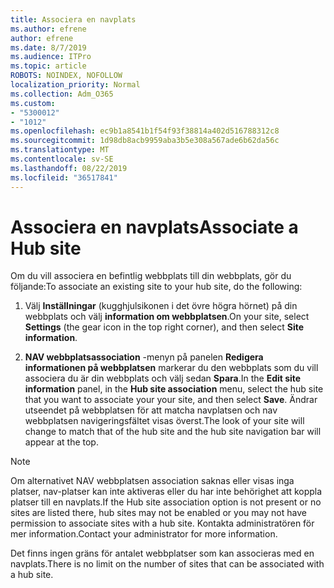 ```yaml
---
title: Associera en navplats
ms.author: efrene
author: efrene
ms.date: 8/7/2019
ms.audience: ITPro
ms.topic: article
ROBOTS: NOINDEX, NOFOLLOW
localization_priority: Normal
ms.collection: Adm_O365
ms.custom:
- "5300012"
- "1012"
ms.openlocfilehash: ec9b1a8541b1f54f93f38814a402d516788312c8
ms.sourcegitcommit: 1d98db8acb9959aba3b5e308a567ade6b62da56c
ms.translationtype: MT
ms.contentlocale: sv-SE
ms.lasthandoff: 08/22/2019
ms.locfileid: "36517841"
---
```

# <a name="associate-a-hub-site"></a><span data-ttu-id="b529c-102">Associera en navplats</span><span class="sxs-lookup"><span data-stu-id="b529c-102">Associate a Hub site</span></span>

<span data-ttu-id="b529c-103">Om du vill associera en befintlig webbplats till din webbplats, gör du följande:</span><span class="sxs-lookup"><span data-stu-id="b529c-103">To associate an existing site to your hub site, do the following:</span></span>
  
1. <span data-ttu-id="b529c-104">Välj **Inställningar** (kugghjulsikonen i det övre högra hörnet) på din webbplats och välj **information om webbplatsen**.</span><span class="sxs-lookup"><span data-stu-id="b529c-104">On your site, select **Settings** (the gear icon in the top right corner), and then select **Site information**.</span></span>

2. <span data-ttu-id="b529c-105">**NAV webbplatsassociation** -menyn på panelen **Redigera informationen på webbplatsen** markerar du den webbplats som du vill associera du är din webbplats och välj sedan **Spara**.</span><span class="sxs-lookup"><span data-stu-id="b529c-105">In the **Edit site information** panel, in the **Hub site association** menu, select the hub site that you want to associate your your site, and then select **Save**.</span></span> <span data-ttu-id="b529c-106">Ändrar utseendet på webbplatsen för att matcha navplatsen och nav webbplatsen navigeringsfältet visas överst.</span><span class="sxs-lookup"><span data-stu-id="b529c-106">The look of your site will change to match that of the hub site and the hub site navigation bar will appear at the top.</span></span>

 > [!Note]
><span data-ttu-id="b529c-107">Om alternativet NAV webbplatsen association saknas eller visas inga platser, nav-platser kan inte aktiveras eller du har inte behörighet att koppla platser till en navplats.</span><span class="sxs-lookup"><span data-stu-id="b529c-107">If the Hub site association option is not present or no sites are listed there, hub sites may not be enabled or you may not have permission to associate sites with a hub site.</span></span> <span data-ttu-id="b529c-108">Kontakta administratören för mer information.</span><span class="sxs-lookup"><span data-stu-id="b529c-108">Contact your administrator for more information.</span></span>
>
><span data-ttu-id="b529c-109">Det finns ingen gräns för antalet webbplatser som kan associeras med en navplats.</span><span class="sxs-lookup"><span data-stu-id="b529c-109">There is no limit on the number of sites that can be associated with a hub site.</span></span>
  
